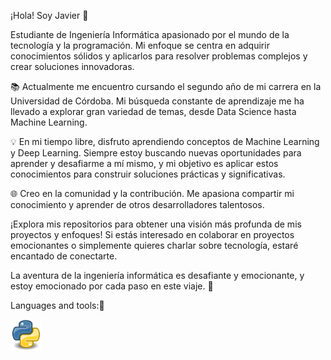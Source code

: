¡Hola! Soy Javier 👋

Estudiante de Ingeniería Informática apasionado por el mundo de la tecnología y la programación. Mi enfoque se centra en adquirir conocimientos sólidos y aplicarlos para resolver problemas complejos y crear soluciones innovadoras.

📚 Actualmente me encuentro cursando el segundo año de mi carrera en la Universidad de Córdoba. Mi búsqueda constante de aprendizaje me ha llevado a explorar gran variedad de temas, desde Data Science hasta Machine Learning.

💡 En mi tiempo libre, disfruto aprendiendo conceptos de Machine Learning y Deep Learning. Siempre estoy buscando nuevas oportunidades para aprender y desafiarme a mí mismo, y mi objetivo es aplicar estos conocimientos para construir soluciones prácticas y significativas.

🌐 Creo en la comunidad y la contribución. Me apasiona compartir mi conocimiento y aprender de otros desarrolladores talentosos.

¡Explora mis repositorios para obtener una visión más profunda de mis proyectos y enfoques! Si estás interesado en colaborar en proyectos emocionantes o simplemente quieres charlar sobre tecnología, estaré encantado de conectarte.

La aventura de la ingeniería informática es desafiante y emocionante, y estoy emocionado por cada paso en este viaje. 🌟


Languages and tools:🔗

<div style="display: flex; align-items: center;">
  <a href="https://www.python.org/" style="margin-right: 20px;">
    <img src="icons/Python.svg.png" alt="Python" width="50" height="50">
  </a>
  <!-- Agrega más imágenes siguiendo el mismo patrón -->
</div>







<!---
javier-esp/javier-esp is a ✨ special ✨ repository because its `README.md` (this file) appears on your GitHub profile.
You can click the Preview link to take a look at your changes.
--->
